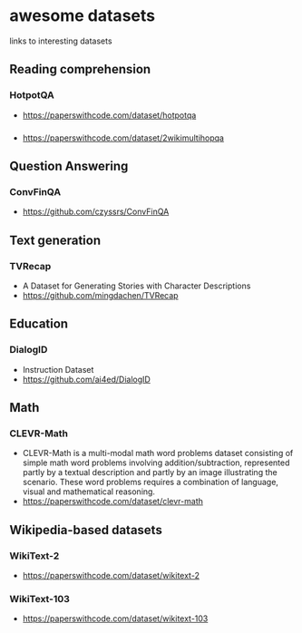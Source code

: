 # awesome datasets
links to interesting datasets

## Reading comprehension
### HotpotQA
* https://paperswithcode.com/dataset/hotpotqa

### 
* https://paperswithcode.com/dataset/2wikimultihopqa


## Question Answering
### ConvFinQA
* https://github.com/czyssrs/ConvFinQA


## Text generation
### TVRecap
* A Dataset for Generating Stories with Character Descriptions
* https://github.com/mingdachen/TVRecap


## Education
### DialogID
* Instruction Dataset
* https://github.com/ai4ed/DialogID




## Math
### CLEVR-Math 
* CLEVR-Math is a multi-modal math word problems dataset consisting of simple math word problems involving addition/subtraction, represented partly by a textual description and partly by an image illustrating the scenario. These word problems requires a combination of language, visual and mathematical reasoning.
* https://paperswithcode.com/dataset/clevr-math


## Wikipedia-based datasets
### WikiText-2
* https://paperswithcode.com/dataset/wikitext-2
### WikiText-103
* https://paperswithcode.com/dataset/wikitext-103




